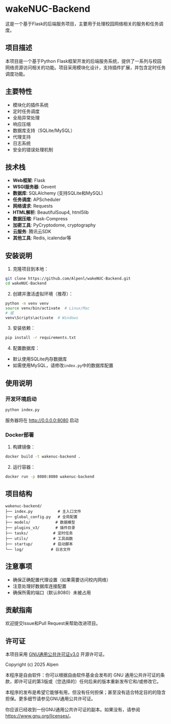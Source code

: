 # wakeNUC-Backend

这是一个基于Flask的后端服务项目，主要用于处理校园网络相关的服务和任务调度。

## 项目描述

本项目是一个基于Python Flask框架开发的后端服务系统，提供了一系列与校园网络资源访问相关的功能。项目采用模块化设计，支持插件扩展，并包含定时任务调度功能。

## 主要特性

- 模块化的插件系统
- 定时任务调度
- 全局异常处理
- 响应压缩
- 数据库支持（SQLite/MySQL）
- 代理支持
- 日志系统
- 安全的错误处理机制

## 技术栈

- **Web框架**: Flask
- **WSGI服务器**: Gevent
- **数据库**: SQLAlchemy (支持SQLite和MySQL)
- **任务调度**: APScheduler
- **网络请求**: Requests
- **HTML解析**: BeautifulSoup4, html5lib
- **数据压缩**: Flask-Compress
- **加密工具**: PyCryptodome, cryptography
- **云服务**: 腾讯云SDK
- **其他工具**: Redis, icalendar等

## 安装说明

1. 克隆项目到本地：
```bash
git clone https://github.com/Alpenl/wakeNUC-Backend.git
cd wakeNUC-Backend
```

2. 创建并激活虚拟环境（推荐）：
```bash
python -m venv venv
source venv/bin/activate  # Linux/Mac
# 或
venv\Scripts\activate  # Windows
```

3. 安装依赖：
```bash
pip install -r requirements.txt
```

4. 配置数据库：
- 默认使用SQLite内存数据库
- 如需使用MySQL，请修改`index.py`中的数据库配置

## 使用说明

### 开发环境启动

```bash
python index.py
```
服务器将在 http://0.0.0.0:8080 启动

### Docker部署

1. 构建镜像：
```bash
docker build -t wakenuc-backend .
```

2. 运行容器：
```bash
docker run -p 8080:8080 wakenuc-backend
```

## 项目结构

```
wakenuc-backend/
├── index.py           # 主入口文件
├── global_config.py   # 全局配置
├── models/           # 数据模型
├── plugins_v3/       # 插件目录
├── tasks/           # 定时任务
├── utils/           # 工具函数
├── startup/         # 启动脚本
└── log/            # 日志文件
```

## 注意事项

- 确保正确配置代理设置（如果需要访问校内网络）
- 注意处理好数据库连接配置
- 确保所需的端口（默认8080）未被占用

## 贡献指南

欢迎提交Issue和Pull Request来帮助改进项目。

## 许可证

本项目采用 [GNU通用公共许可证v3.0](https://github.com/Alpenl/wakeNUC-Backend/blob/main/LICENSE) 开源许可证。

Copyright (c) 2025 Alpen

本程序是自由软件：你可以根据自由软件基金会发布的 GNU 通用公共许可证的条款，即许可证的第3版或（您选择的）任何后来的版本重新发布它和/或修改它。

本程序的发布是希望它能够有用，但没有任何担保；甚至没有适合特定目的的隐含担保。更多细节请参见GNU通用公共许可证。

你应该已经收到一份GNU通用公共许可证的副本。如果没有，请参阅 <https://www.gnu.org/licenses/>。
